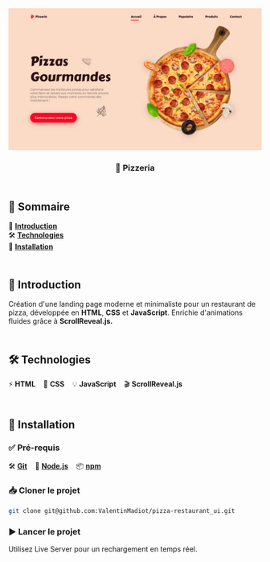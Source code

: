 <div align="center">  
    <a href="https://pizzeria-paris.netlify.app/" target="_blank">  
      <img src="docs/pizza-restaurant_ui_img.png" alt="Aperçu du projet">  
    </a>  
  <h3 align="center">🍕 Pizzeria</h3>  
</div>

## <br /> 📌 Sommaire  

🎨 [**Introduction**](#-introduction)<br />
🛠️ [**Technologies**](#️-technologies)<br />
🚀 [**Installation**](#-installation)<br />   

## <br /> 🎨 Introduction  

Création d'une landing page moderne et minimaliste pour un restaurant de pizza, développée en **HTML**, **CSS** et **JavaScript**. Enrichie d'animations fluides grâce à **ScrollReveal.js.**

## <br /> 🛠️ Technologies  

⚡ **HTML** &nbsp;&nbsp; 
🎨 **CSS** &nbsp;&nbsp; 
💡 **JavaScript** &nbsp;&nbsp;
🎬 **ScrollReveal.js**

## <br /> 🚀 Installation  

### ✅ Pré-requis  

🛠️ [**Git**](https://git-scm.com/) &nbsp;&nbsp; 
🔧 [**Node.js**](https://nodejs.org/fr) &nbsp;&nbsp; 
📦 [**npm**](https://www.npmjs.com/)  

### 📥 Cloner le projet  

```bash
git clone git@github.com:ValentinMadiot/pizza-restaurant_ui.git
```

### ▶️ Lancer le projet
Utilisez Live Server pour un rechargement en temps réel.